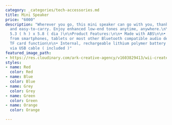```yaml
---
category: _categories/tech-accessories.md
title: Mini Speaker
price: "6000"
description: "Wherever you go, this mini speaker can go with you, thanks to the compact
  and easy-to-carry. Enjoy enhanced low-end tones anytime, anywhere.\n\nProduct Dimension:
  5.3 ( h ) x 5.8 ( dia )\n\nProduct Features:\n\n• Made with ABS\n\n• Supports playback
  from smartphones, tablets or most other Bluetooth compatible audio devices \n\n•
  TF card function\n\n• Internal, rechargeable lithium polymer battery \n\n• Recharges
  via USB cable ( included )"
featured_image_path:
- https://res.cloudinary.com/ark-creative-agency/v1603829413/wii-create/uploads/IDEA-50003-BU-NO-LOGO_default_z7ikyy.png
styles:
- name: Red
  color: Red
- name: Blue
  color: Blue
- name: Grey
  color: Grey
- name: Green
  color: Green
- name: Orange
  color: Orange

---
```


